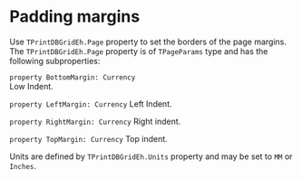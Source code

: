 # Padding margins

Use `TPrintDBGridEh.Page` property to set the borders of the page margins. The `TPrintDBGridEh.Page` property is of `TPageParams` type and has the following subproperties:

`property BottomMargin: Currency`   	
<sh>Low Indent.</sh><br/>

`property LeftMargin: Currency`
<sh>Left Indent.</sh><br/>

`property RightMargin: Currency`
<sh>Right indent.</sh><br/>

`property TopMargin: Currency`
<sh>Top indent.</sh><br/>


Units are defined by `TPrintDBGridEh.Units` property and may be set to `MM` or `Inches`.
